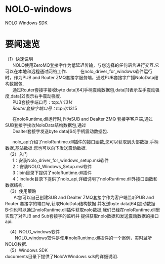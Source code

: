 # NOLO-windows
NOLO Windows SDK
#
# 要闻速览
  （1）快速说明  
       NOLO使用ZeroMQ套接字作为低延迟传输，与您选择的任何语言进行交互.它可以在本地和远程通过网络工作.    
       在nolo_driver_for_windows软件运行时，作为PUB and Router ZMQ套接字服务端，通过PUB套接字广播NoloData结构数据包,  
       通过Router套接字接收byte data[64]手柄震动数据包,data[1]表示左手震动强度,data[2]表示右手震动强度.  
       PUB套接字端口号：tcp://*:1314  
       Router套接字端口号：tcp://*:1315  
       
       在noloRuntime,dll运行时,作为SUB and Dealter ZMQ 套接字客户端,通过SUB套接字接收NoloData结构数据包,通过  
       Dealter套接字发送byte data[64]手柄震动数据包.    
       
       nolo_api介绍了noloRuntime.dll插件的接口函数,您可以获取到头部数据,手柄数据,基站数据.您也可以向下发送震动数据.   
   （2）入门  
        1：安装Nolo_driver_for_windows_setup.msi软件  
        2：安装NOLO_Windows_Setup.msi软件  
        3：bin目录下提供了noloRuntime.dll插件  
        4：include目录下提供了nolo_api,详细说明了noloRuntime.dll外接口函数和数据结构.  
   （3）使用策略  
        A:您可以自己创建SUB and Dealter ZMQ套接字作为客户端监听PUB and Router 套接字的端口号,获取NoloData结构数据
          并发送byte data[64]震动数据.    
        B:你也可以通过noloRuntime.dll插件获取nolo数据,我们已经在noloRuntime.dll里实现了对PUB and Sub套接字的监听并
          提供获取nolo数据和发送震动数据的接口api.  
          
   （4）NOLO_windows软件  
          NOLO_windows软件是使用noloRuntime.dll插件的一个案例，实时监听NOLO数据.   
   （5）Windows SDK<br>
          ducuments目录下提供了NoloVrWindows sdk的详细说明.
#
        
        
